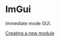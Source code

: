 # ImGui

Immediate mode GUI.

[Creating a new module](https://docs.godotengine.org/en/stable/contributing/development/core_and_modules/custom_modules_in_cpp.html#creating-a-new-module)
